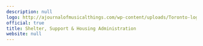 ```yaml
---
description: null
logo: http://ajournalofmusicalthings.com/wp-content/uploads/Toronto-logo.png
official: true
title: Shelter, Support & Housing Administration
website: null
---
```

